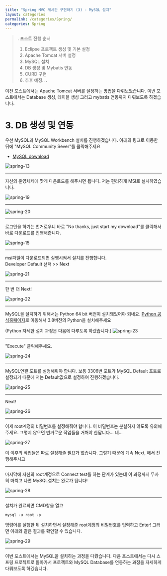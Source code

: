 ```yaml
---
title: "Spring MVC 게시판 구현하기 (3) - MySQL 설치"
layout: categories
permalink: /categories/Spring/
categories: Spring
---
```

>.
>포스트 진행 순서
>1. Eclipse 프로젝트 생성 및 기본 설정
>2. Apache Tomcat 서버 설정
>3. MySQL 설치
>3. DB 생성 및 Mybatis 연동
>4. CURD 구현
>5. 추후 예정..
>.


이전 포스트에서는 Apache Tomcat 서버를 설정하는 방법을 다뤄보았습니다. 이번 포스트에서는 Database 생성, 테이블 생성 그리고 mybatis 연동까지 다뤄보도록 하겠습니다.

# 3. DB 생성 및 연동

우선 MySQL과 MySQL Workbench 설치를 진행하겠습니다. 아래의 링크로 이동한 뒤에 "MySQL Community Sever"를 클릭해주세요

- [MySQL download](https://dev.mysql.com/downloads/ "mysql download")


![spring-13](https://user-images.githubusercontent.com/42923027/104190592-a746e680-545f-11eb-82a2-3ca4c13bd5da.png)

---

자신의 운영체제에 맞게 다운로드를 해주시면 됩니다. 저는 편리하게 MSI로 설치하였습니다.

![spring-19](https://user-images.githubusercontent.com/42923027/104831138-63be0380-58c9-11eb-92f8-b5f273ae38a6.png)


---


![spring-20](https://user-images.githubusercontent.com/42923027/104831150-8223ff00-58c9-11eb-9315-06824be9b89e.png)

---

로그인을 하기는 번거로우니 바로 "No thanks, just start my download"를 클릭해서 바로 다운로드를 진행해줍니다.

![spring-15](https://user-images.githubusercontent.com/42923027/104191046-54216380-5460-11eb-88cc-8fa35dcaec96.png)


---


msi파일이 다운로드되면 실행시켜서 설치를 진행합니다.
<br/>Developer Default 선택 >> Next
 
![spring-21](https://user-images.githubusercontent.com/42923027/104831757-117fe100-58cf-11eb-83a7-cf05d6dd9abb.png)


---

한 번 더 Next!

![spring-22](https://user-images.githubusercontent.com/42923027/104831776-31afa000-58cf-11eb-90d9-ef3962fdaa31.png)


---

MySQL을 설치하기 위해서는 Python 64 bit 버전이 설치돼있어야 되네요. 
[Python 공식홈페이지](https://www.python.org/downloads/ "Python Download")로 이동해서 3.8버전의 Python을 설치해주세요

(Python 자세한 설치 과정은 다음에 다루도록 하겠습니다.)
![spring-23](https://user-images.githubusercontent.com/42923027/104831791-4db34180-58cf-11eb-9421-7f0880815f25.png)



---

"Execute" 클릭해주세요.

![spring-24](https://user-images.githubusercontent.com/42923027/104831844-b0a4d880-58cf-11eb-851c-706c57b1ac8a.png)

---

MySQL연결 포트를 설정해줘야 합니다. 보통 3306번 포트가 MySQL Default 포트로 설정되기 때문에 저는 Default값으로 설정하여 진행하겠습니다.

![spring-25](https://user-images.githubusercontent.com/42923027/104831855-c7e3c600-58cf-11eb-9b1e-6f186864b50e.png)

---

Next!

![spring-26](https://user-images.githubusercontent.com/42923027/104831870-e944b200-58cf-11eb-806a-0900e73a58ef.png)

---

이제 root계정의 비밀번호를 설정해줘야 합니다. 이 비밀번호는 분실하지 않도록 유의해주세요. 그렇지 않으면 번거로운 작업들을 거쳐야 한답니다... 네...

![spring-27](https://user-images.githubusercontent.com/42923027/104831882-fb265500-58cf-11eb-8e72-4e9fcd640034.png)


이 이후의 작업들은 따로 설정해줄 필요가 없습니다. 그렇기 때문에 계속 Next, 해서 진행해주시고 

---

마지막에 자신의 root계정으로 Connect test를 하는 단계가 있는데 이 과정까지 무사히 마치고 나면 MySQL설치는 완료가 됩니다! 

![spring-28](https://user-images.githubusercontent.com/42923027/104831904-3b85d300-58d0-11eb-930d-8e71b22cc03e.png)

---

설치가 완료되면 CMD창을 열고
```
mysql -u root -p 
```
명령어를 실행한 뒤 설치하면서 설정해준 root계정의 비밀번호를 입력하고 Enter!
그러면 아래와 같은 결과를 확인할 수 있습니다.

![spring-29](https://user-images.githubusercontent.com/42923027/104831930-81429b80-58d0-11eb-81a3-f695e01ec24d.png)


---



이번 포스트에서는 MySQL을 설치하는 과정을 다뤘습니다. 다음 포스트에서는 다시 스프링 프로젝트로 돌아가서 프로젝트와 MySQL Database를 연동하는 과정을 자세하게 다뤄보도록 하겠습니다.



